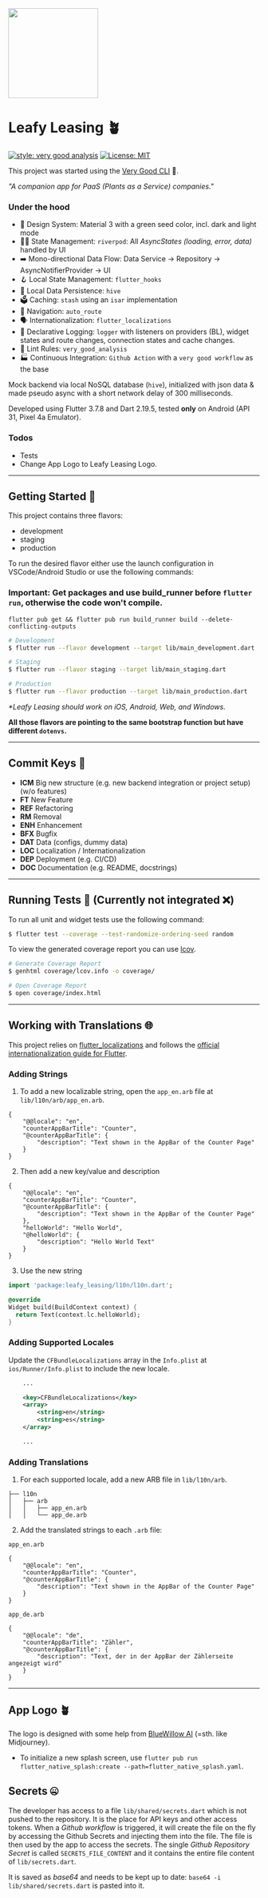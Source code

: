<img src="assets/image/logo.png" width=180 height="180"/>

# Leafy Leasing  🪴

[![style: very good analysis][very_good_analysis_badge]][very_good_analysis_link]
[![License: MIT][license_badge]][license_link]

This project was started using the [Very Good CLI][very_good_cli_link] 🤖.

_"A companion app for PaaS (_Plants as a Service_) companies."_

### Under the hood
* 💅  Design System: Material 3 with a green seed color, incl. dark  and light mode
* 🏄‍♂ ️State Management: `riverpod`: All _AsyncStates_ _(loading, error, data)_ handled by UI
* ➡️ Mono-directional Data Flow: Data Service -> Repository -> AsyncNotifierProvider -> UI
* 🪝 Local State Management: `flutter_hooks`
* 🐝 Local Data Persistence: `hive`
* 🗳️ Caching: `stash` using an `isar` implementation
* 🧭 Navigation: `auto_route`
* 🗣️ Internationalization: `flutter_localizations`
* 📄 Declarative Logging: `logger` with listeners on providers (BL), widget states and route changes, connection states and cache changes.
* 🤌 Lint Rules: `very_good_analysis`
* 🏭 Continuous Integration: `Github Action` with a `very good workflow` as the base

Mock backend via local NoSQL database (`hive`), initialized with json data & made pseudo async with a short network delay of 300 milliseconds.

Developed using Flutter 3.7.8 and Dart 2.19.5, tested **only** on Android (API 31, Pixel 4a Emulator).
### Todos
* Tests
* Change App Logo to Leafy Leasing Logo.

---

## Getting Started 🚀

This project contains three flavors:

- development
- staging
- production

To run the desired flavor either use the launch configuration in VSCode/Android Studio or use the following commands:
### Important: Get packages and use build_runner before `flutter run`, otherwise the code won't compile.
`flutter pub get && flutter pub run build_runner build --delete-conflicting-outputs
`
```sh
# Development
$ flutter run --flavor development --target lib/main_development.dart

# Staging
$ flutter run --flavor staging --target lib/main_staging.dart

# Production
$ flutter run --flavor production --target lib/main_production.dart
```

_\*Leafy Leasing should work on iOS, Android, Web, and Windows._


**All those flavors are pointing to the same bootstrap function but have different `dotenvs`.** 

---
## Commit Keys 🔑
* **ICM**  Big new structure (e.g. new backend integration or project setup) (w/o features)
* **FT**  New Feature
* **REF**  Refactoring
* **RM**   Removal
* **ENH**  Enhancement
* **BFX**  Bugfix
* **DAT**  Data (configs, dummy data)
* **LOC**  Localization / Internationalization
* **DEP**  Deployment (e.g. CI/CD)
* **DOC**  Documentation (e.g. README, docstrings)


---
## Running Tests 🧪 (Currently not integrated ❌) 

To run all unit and widget tests use the following command:

```sh
$ flutter test --coverage --test-randomize-ordering-seed random
```

To view the generated coverage report you can use [lcov](https://github.com/linux-test-project/lcov).

```sh
# Generate Coverage Report
$ genhtml coverage/lcov.info -o coverage/

# Open Coverage Report
$ open coverage/index.html
```

---

## Working with Translations 🌐

This project relies on [flutter_localizations][flutter_localizations_link] and follows the [official internationalization guide for Flutter][internationalization_link].

### Adding Strings

1. To add a new localizable string, open the `app_en.arb` file at `lib/l10n/arb/app_en.arb`.

```arb
{
    "@@locale": "en",
    "counterAppBarTitle": "Counter",
    "@counterAppBarTitle": {
        "description": "Text shown in the AppBar of the Counter Page"
    }
}
```

2. Then add a new key/value and description

```arb
{
    "@@locale": "en",
    "counterAppBarTitle": "Counter",
    "@counterAppBarTitle": {
        "description": "Text shown in the AppBar of the Counter Page"
    },
    "helloWorld": "Hello World",
    "@helloWorld": {
        "description": "Hello World Text"
    }
}
```

3. Use the new string

```dart
import 'package:leafy_leasing/l10n/l10n.dart';

@override
Widget build(BuildContext context) {
  return Text(context.lc.helloWorld);
}
```

### Adding Supported Locales

Update the `CFBundleLocalizations` array in the `Info.plist` at `ios/Runner/Info.plist` to include the new locale.

```xml
    ...

    <key>CFBundleLocalizations</key>
	<array>
		<string>en</string>
		<string>es</string>
	</array>

    ...
```

### Adding Translations

1. For each supported locale, add a new ARB file in `lib/l10n/arb`.

```
├── l10n
│   ├── arb
│   │   ├── app_en.arb
│   │   └── app_de.arb
```

2. Add the translated strings to each `.arb` file:

`app_en.arb`

```arb
{
    "@@locale": "en",
    "counterAppBarTitle": "Counter",
    "@counterAppBarTitle": {
        "description": "Text shown in the AppBar of the Counter Page"
    }
}
```

`app_de.arb`

```arb
{
    "@@locale": "de",
    "counterAppBarTitle": "Zähler",
    "@counterAppBarTitle": {
        "description": "Text, der in der AppBar der Zählerseite angezeigt wird"
    }
}
```
--- 
## App Logo 🪴
The logo is designed with some help from [BlueWillow AI](https://www.bluewillow.ai/) (=sth. like Midjourney).
* To initialize a new splash screen, use
```flutter pub run flutter_native_splash:create --path=flutter_native_splash.yaml```.

## Secrets 🤐
The developer has access to a file `lib/shared/secrets.dart` which is not pushed to the repository. It is the place for
API keys and other access tokens. When a _Github workflow_ is triggered, it will create the file on the fly by accessing
the Github Secrets and injecting them into the file. The file is then used by the app to access the secrets.
The single _Github Repository Secret_ is called `SECRETS_FILE_CONTENT` and it contains the entire file content of `lib/secrets.dart`.

It is saved as _base64_ and needs to be kept up to date: `base64 -i lib/shared/secrets.dart` is pasted into it.

[coverage_badge]: coverage_badge.svg
[flutter_localizations_link]: https://api.flutter.dev/flutter/flutter_localizations/flutter_localizations-library.html
[internationalization_link]: https://flutter.dev/docs/development/accessibility-and-localization/internationalization
[license_badge]: https://img.shields.io/badge/license-MIT-blue.svg
[license_link]: https://opensource.org/licenses/MIT
[very_good_analysis_badge]: https://img.shields.io/badge/style-very_good_analysis-B22C89.svg
[very_good_analysis_link]: https://pub.dev/packages/very_good_analysis
[very_good_cli_link]: https://github.com/VeryGoodOpenSource/very_good_cli

